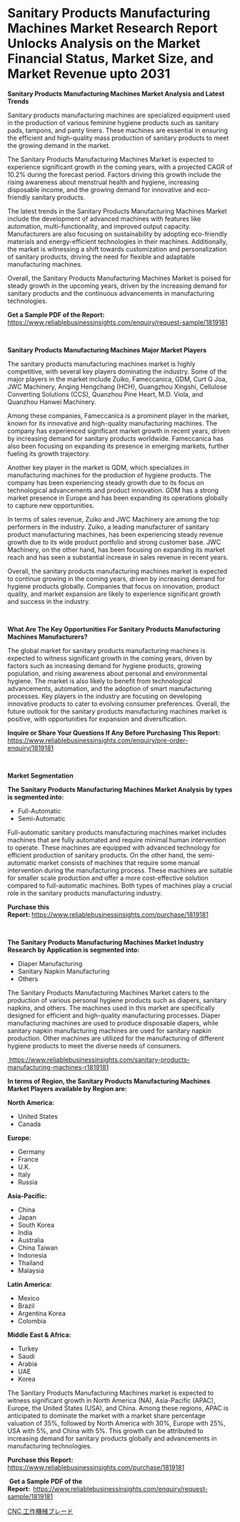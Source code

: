 <p><h1>Sanitary Products Manufacturing Machines Market Research Report Unlocks Analysis on the Market Financial Status, Market Size, and Market Revenue upto 2031</h1></p><p><strong>Sanitary Products Manufacturing Machines Market Analysis and Latest Trends</strong></p>
<p><p>Sanitary products manufacturing machines are specialized equipment used in the production of various feminine hygiene products such as sanitary pads, tampons, and panty liners. These machines are essential in ensuring the efficient and high-quality mass production of sanitary products to meet the growing demand in the market.</p><p>The Sanitary Products Manufacturing Machines Market is expected to experience significant growth in the coming years, with a projected CAGR of 10.2% during the forecast period. Factors driving this growth include the rising awareness about menstrual health and hygiene, increasing disposable income, and the growing demand for innovative and eco-friendly sanitary products.</p><p>The latest trends in the Sanitary Products Manufacturing Machines Market include the development of advanced machines with features like automation, multi-functionality, and improved output capacity. Manufacturers are also focusing on sustainability by adopting eco-friendly materials and energy-efficient technologies in their machines. Additionally, the market is witnessing a shift towards customization and personalization of sanitary products, driving the need for flexible and adaptable manufacturing machines.</p><p>Overall, the Sanitary Products Manufacturing Machines Market is poised for steady growth in the upcoming years, driven by the increasing demand for sanitary products and the continuous advancements in manufacturing technologies.</p></p>
<p><strong>Get a Sample PDF of the Report:&nbsp;</strong> <a href="https://www.reliablebusinessinsights.com/enquiry/request-sample/1819181">https://www.reliablebusinessinsights.com/enquiry/request-sample/1819181</a></p>
<p>&nbsp;</p>
<p><strong>Sanitary Products Manufacturing Machines Major Market Players</strong></p>
<p><p>The sanitary products manufacturing machines market is highly competitive, with several key players dominating the industry. Some of the major players in the market include Zuiko, Fameccanica, GDM, Curt G Joa, JWC Machinery, Anqing Hengchang (HCH), Guangzhou Xingshi, Cellulose Converting Solutions (CCS), Quanzhou Pine Heart, M.D. Viola, and Quanzhou Hanwei Machinery.</p><p>Among these companies, Fameccanica is a prominent player in the market, known for its innovative and high-quality manufacturing machines. The company has experienced significant market growth in recent years, driven by increasing demand for sanitary products worldwide. Fameccanica has also been focusing on expanding its presence in emerging markets, further fueling its growth trajectory.</p><p>Another key player in the market is GDM, which specializes in manufacturing machines for the production of hygiene products. The company has been experiencing steady growth due to its focus on technological advancements and product innovation. GDM has a strong market presence in Europe and has been expanding its operations globally to capture new opportunities.</p><p>In terms of sales revenue, Zuiko and JWC Machinery are among the top performers in the industry. Zuiko, a leading manufacturer of sanitary product manufacturing machines, has been experiencing steady revenue growth due to its wide product portfolio and strong customer base. JWC Machinery, on the other hand, has been focusing on expanding its market reach and has seen a substantial increase in sales revenue in recent years.</p><p>Overall, the sanitary products manufacturing machines market is expected to continue growing in the coming years, driven by increasing demand for hygiene products globally. Companies that focus on innovation, product quality, and market expansion are likely to experience significant growth and success in the industry.</p></p>
<p>&nbsp;</p>
<p><strong>What Are The Key Opportunities For Sanitary Products Manufacturing Machines Manufacturers?</strong></p>
<p><p>The global market for sanitary products manufacturing machines is expected to witness significant growth in the coming years, driven by factors such as increasing demand for hygiene products, growing population, and rising awareness about personal and environmental hygiene. The market is also likely to benefit from technological advancements, automation, and the adoption of smart manufacturing processes. Key players in the industry are focusing on developing innovative products to cater to evolving consumer preferences. Overall, the future outlook for the sanitary products manufacturing machines market is positive, with opportunities for expansion and diversification.</p></p>
<p><strong>Inquire or Share Your Questions If Any Before Purchasing This Report:</strong> <a href="https://www.reliablebusinessinsights.com/enquiry/pre-order-enquiry/1819181">https://www.reliablebusinessinsights.com/enquiry/pre-order-enquiry/1819181</a></p>
<p>&nbsp;</p>
<p><strong>Market Segmentation</strong></p>
<p><strong>The Sanitary Products Manufacturing Machines Market Analysis by types is segmented into:</strong></p>
<p><ul><li>Full-Automatic</li><li>Semi-Automatic</li></ul></p>
<p><p>Full-automatic sanitary products manufacturing machines market includes machines that are fully automated and require minimal human intervention to operate. These machines are equipped with advanced technology for efficient production of sanitary products. On the other hand, the semi-automatic market consists of machines that require some manual intervention during the manufacturing process. These machines are suitable for smaller scale production and offer a more cost-effective solution compared to full-automatic machines. Both types of machines play a crucial role in the sanitary products manufacturing industry.</p></p>
<p><strong>Purchase this Report:&nbsp;</strong><a href="https://www.reliablebusinessinsights.com/purchase/1819181">https://www.reliablebusinessinsights.com/purchase/1819181</a></p>
<p>&nbsp;</p>
<p><strong>The Sanitary Products Manufacturing Machines Market Industry Research by Application is segmented into:</strong></p>
<p><ul><li>Diaper Manufacturing</li><li>Sanitary Napkin Manufacturing</li><li>Others</li></ul></p>
<p><p>The Sanitary Products Manufacturing Machines Market caters to the production of various personal hygiene products such as diapers, sanitary napkins, and others. The machines used in this market are specifically designed for efficient and high-quality manufacturing processes. Diaper manufacturing machines are used to produce disposable diapers, while sanitary napkin manufacturing machines are used for sanitary napkin production. Other machines are utilized for the manufacturing of different hygiene products to meet the diverse needs of consumers.</p></p>
<p><a href="https://www.reliablebusinessinsights.com/sanitary-products-manufacturing-machines-r1819181">&nbsp;https://www.reliablebusinessinsights.com/sanitary-products-manufacturing-machines-r1819181</a></p>
<p><strong>In terms of Region, the Sanitary Products Manufacturing Machines Market Players available by Region are:</strong></p>
<p>
    <p> <strong> North America: </strong>
        <ul>
            <li>United States</li>
            <li>Canada</li>
        </ul>
        </p> 
    <p> <strong> Europe: </strong>
        <ul>
            <li>Germany</li>
            <li>France</li>
            <li>U.K.</li>
            <li>Italy</li>
            <li>Russia</li>
        </ul>
        </p> 
    <p> <strong> Asia-Pacific: </strong>
        <ul>
            <li>China</li>
            <li>Japan</li>
            <li>South Korea</li>
            <li>India</li>
            <li>Australia</li>
            <li>China Taiwan</li>
            <li>Indonesia</li>
            <li>Thailand</li>
            <li>Malaysia</li>
        </ul>
        </p> 
    <p> <strong> Latin America: </strong>
        <ul>
            <li>Mexico</li>
            <li>Brazil</li>
            <li>Argentina Korea</li>
            <li>Colombia</li>
        </ul>
        </p> 
    <p> <strong> Middle East & Africa: </strong>
        <ul>
            <li>Turkey</li>
            <li>Saudi</li>
            <li>Arabia</li>
            <li>UAE</li>
            <li>Korea</li>
        </ul>
    </p>
    </p>
<p><p>The Sanitary Products Manufacturing Machines market is expected to witness significant growth in North America (NA), Asia-Pacific (APAC), Europe, the United States (USA), and China. Among these regions, APAC is anticipated to dominate the market with a market share percentage valuation of 35%, followed by North America with 30%, Europe with 25%, USA with 5%, and China with 5%. This growth can be attributed to increasing demand for sanitary products globally and advancements in manufacturing technologies.</p></p>
<p><strong>Purchase this Report: </strong><a href="https://www.reliablebusinessinsights.com/purchase/1819181">https://www.reliablebusinessinsights.com/purchase/1819181</a></p>
<p>&nbsp;<strong>Get a Sample PDF of the Report:&nbsp;&nbsp;</strong><a href="https://www.reliablebusinessinsights.com/enquiry/request-sample/1819181">https://www.reliablebusinessinsights.com/enquiry/request-sample/1819181</a></p>
<p><strong></strong></p>
<p><p><a href="https://github.com/decker5351/Market-Research-Report-List-2/blob/main/5808352163123.md">CNC 工作機械ブレード</a></p></p>
